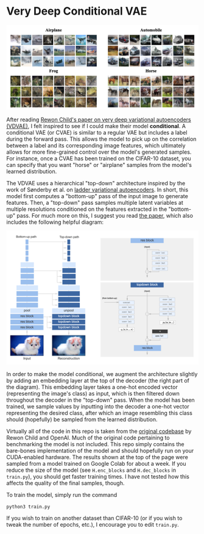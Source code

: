 # Very Deep Conditional VAE

![conditional-vdvae-samples](assets/samples.png)

After reading [Rewon Child's paper on very deep variational autoencoders (VDVAE)](https://arxiv.org/abs/2011.10650), I felt inspired to see if I could make their model **conditional**. A conditional VAE (or CVAE) is similar to a regular VAE but includes a label during the forward pass. This allows the model to pick up on the correlation between a label and its corresponding image features, which ultimately allows for more fine-grained control over the model's generated samples. For instance, once a CVAE has been trained on the CIFAR-10 dataset, you can specify that you want "horse" or "airplane" samples from the model's learned distribution.

The VDVAE uses a hierarchical "top-down" architecture inspired by the work of Sønderby et al. on [ladder variational autoencoders](https://arxiv.org/abs/1602.02282). In short, this model first computes a "bottom-up" pass of the input image to generate features. Then, a "top-down" pass samples multiple latent variables at multiple resolutions conditioned on the features extracted in the "bottom-up" pass. For much more on this, I suggest you read [the paper](https://arxiv.org/abs/2011.10650), which also includes the following helpful diagram:

![vdvae-diagram](assets/diagram.png)

In order to make the model conditional, we augment the architecture slightly by adding an embedding layer at the top of the decoder (the right part of the diagram). This embedding layer takes a one-hot encoded vector (representing the image's class) as input, which is then filtered down throughout the decoder in the "top-down" pass. When the model has been trained, we sample values by inputting into the decoder a one-hot vector representing the desired class, after which an image resembling this class should (hopefully) be sampled from the learned distribution.

Virtually all of the code in this repo is taken from the [original codebase](https://github.com/openai/vdvae) by Rewon Child and OpenAI. Much of the original code pertaining to benchmarking the model is not included. This repo simply contains the bare-bones implementation of the model and should hopefully run on your CUDA-enabled hardware. The results shown at the top of the page were sampled from a model trained on Google Colab for about a week. If you reduce the size of the model (see `H.enc_blocks` and `H.dec_blocks` in `train.py`), you should get faster training times. I have not tested how this affects the quality of the final samples, though.

To train the model, simply run the command

```
python3 train.py
```

If you wish to train on another dataset than CIFAR-10 (or if you wish to tweak the number of epochs, etc.), I encourage you to edit `train.py`.
